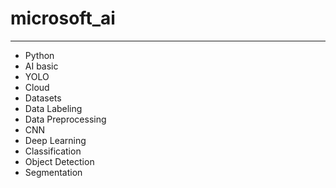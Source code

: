 # microsoft_ai
---

- Python
- AI basic
- YOLO
- Cloud
- Datasets
- Data Labeling
- Data Preprocessing
- CNN
- Deep Learning
- Classification
- Object Detection
- Segmentation
